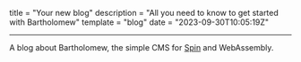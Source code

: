 title = "Your new blog"
description = "All you need to know to get started with Bartholomew"
template = "blog"
date = "2023-09-30T10:05:19Z"

---

A blog about Bartholomew, the simple CMS for
[Spin](https://github.com/fermyon/spin) and WebAssembly.
